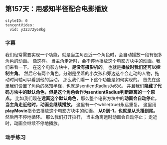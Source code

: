 ## 第157天：用感知半径配合电影播放


```@TencentVideo
styleID: 0
tencentVideo:
  vid: y32372y68kg

```


### 字幕

我们经常需要实现一个功能，就是当主角走近一个角色时，会自动播放一段有很多角色的动画。
像这样。
当主角走近时，会不停地播放这个电影方块中的动画。我们来看一下。
在这个电影方块中，**是没有摄影机的**。
也就是**播放时我们还可以控制主角**。
然后它有两个角色，分别是坐着的小女孩和旁边这个会走动的人物，拖动时间轴可以看到他的运动。
那么我们看一下这个功能是如何实现的。
首先在这里我们设置了角色的感知半径，也就是sentientRadius为6米。
并且我们**隐藏了代码方块中的默认角色，但是这个角色会作为sentientRadius判断距离的一个原点。**
比如我们现在**远离这个默认角色**，那么整个电影方块中的**动画会自动停止**。
**当主角走近他时，动画会继续播放。**
这里有一个while(true)永远重复。
这里用**playMovie**指令去播放这个电影方块中的动画。
**从0到-1，也就是从头播到尾。**
然后再不停地循环。
那么我们打开拉杆，
当主角离远时动画会自动停止；
走近时，动画会继续不停地播放。

### 动手练习